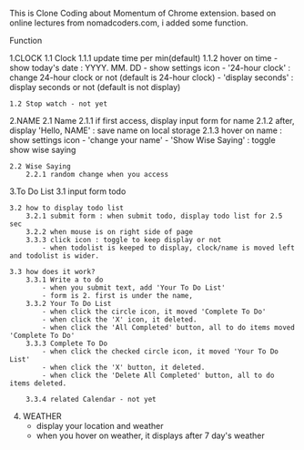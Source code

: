 This is Clone Coding about Momentum of Chrome extension.
based on online lectures from nomadcoders.com, i added some function.

Function

1.CLOCK
    1.1 Clock
        1.1.1 update time per min(default)
        1.1.2 hover on time
            - show today's date : YYYY. MM. DD
            - show settings icon
                - '24-hour clock' : change 24-hour clock or not (default is 24-hour clock)
                - 'display seconds' : display seconds or not (default is not display)

    1.2 Stop watch - not yet



2.NAME
    2.1 Name
        2.1.1 if first access, display input form for name
        2.1.2 after, display 'Hello, NAME' : save name on local storage
        2.1.3 hover on name : show settings icon
            - 'change your name'
            - 'Show Wise Saying' : toggle show wise saying  

    2.2 Wise Saying 
        2.2.1 random change when you access


3.To Do List
    3.1 input form todo
        
    3.2 how to display todo list
        3.2.1 submit form : when submit todo, display todo list for 2.5 sec
        3.2.2 when mouse is on right side of page 
        3.3.3 click icon : toggle to keep display or not
            - when todolist is keeped to display, clock/name is moved left and todolist is wider.
    
    3.3 how does it work?
        3.3.1 Write a to do
            - when you submit text, add 'Your To Do List'
            - form is 2. first is under the name, 
        3.3.2 Your To Do List
            - when click the circle icon, it moved 'Complete To Do'
            - when click the 'X' icon, it deleted.
            - when click the 'All Completed' button, all to do items moved 'Complete To Do'
        3.3.3 Complete To Do
            - when click the checked circle icon, it moved 'Your To Do List'
            - when click the 'X' button, it deleted.
            - when click the 'Delete All Completed' button, all to do items deleted.

        3.3.4 related Calendar - not yet
        

4. WEATHER
    - display your location and weather
    - when you hover on weather, it displays after 7 day's weather